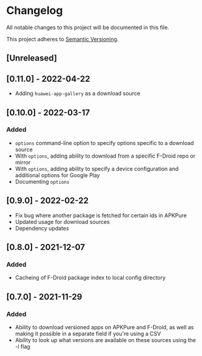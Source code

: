 # Changelog

All notable changes to this project will be documented in this file.

This project adheres to [Semantic Versioning](https://semver.org/spec/v2.0.0.html).

## [Unreleased]

## [0.11.0] - 2022-04-22
- Adding `huawei-app-gallery` as a download source

## [0.10.0] - 2022-03-17
### Added
- `options` command-line option to specify options specific to a download source
- With `options`, adding ability to download from a specific F-Droid repo or mirror
- With `options`, adding ability to specify a device configuration and additional options for Google Play
- Documenting `options`

## [0.9.0] - 2022-02-22
- Fix bug where another package is fetched for certain ids in APKPure
- Updated usage for download sources
- Dependency updates

## [0.8.0] - 2021-12-07
### Added
- Cacheing of F-Droid package index to local config directory

## [0.7.0] - 2021-11-29
### Added
- Ability to download versioned apps on APKPure and F-Droid, as well as making it possible in a separate field if you're using a CSV
- Ability to look up what versions are available on these sources using the -l flag

